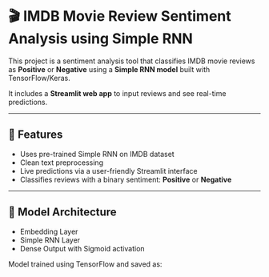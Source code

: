 # 🎬 IMDB Movie Review Sentiment Analysis using Simple RNN

This project is a sentiment analysis tool that classifies IMDB movie reviews as **Positive** or **Negative** using a **Simple RNN model** built with TensorFlow/Keras.

It includes a **Streamlit web app** to input reviews and see real-time predictions.

---

## 🚀 Features

- Uses pre-trained Simple RNN on IMDB dataset
- Clean text preprocessing
- Live predictions via a user-friendly Streamlit interface
- Classifies reviews with a binary sentiment: **Positive** or **Negative**

---

## 🧠 Model Architecture

- Embedding Layer
- Simple RNN Layer
- Dense Output with Sigmoid activation

Model trained using TensorFlow and saved as:
